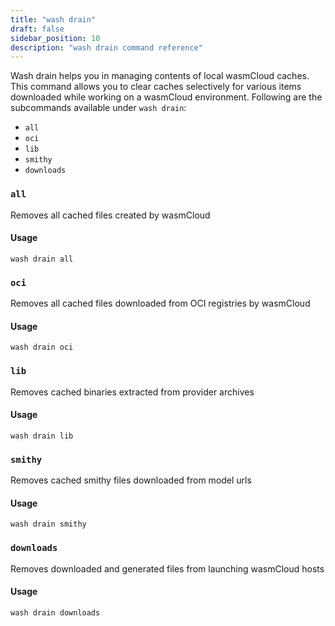 ```yaml
---
title: "wash drain"
draft: false
sidebar_position: 10
description: "wash drain command reference"
--- 
```


<head>
  <meta name="robots" content="noindex" />
</head>

Wash drain helps you in managing contents of local wasmCloud caches. This command allows you to clear caches selectively for various items downloaded while working on a wasmCloud environment. Following are the subcommands available under `wash drain`:

- `all`
- `oci`
- `lib`
- `smithy`
- `downloads`

### `all`
Removes all cached files created by wasmCloud

#### Usage
```
wash drain all
```

### `oci`
Removes all cached files downloaded from OCI registries by wasmCloud

#### Usage
```
wash drain oci
```

### `lib`
Removes cached binaries extracted from provider archives

#### Usage
```
wash drain lib
```

### `smithy`
Removes cached smithy files downloaded from model urls

#### Usage
```
wash drain smithy
```

### `downloads`
Removes downloaded and generated files from launching wasmCloud hosts

#### Usage
```
wash drain downloads
```